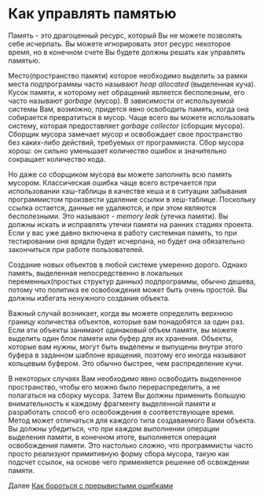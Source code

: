 # Как управлять памятью
[//]: # (Version:1.0.0)
Память - это драгоценный ресурс, который Вы не можете позволять себе исчерпать. Вы можете игнорировать этот ресурс некоторое время, но в конечном счете Вы будете должны решать как управлять памятью.

Место(пространство памяти) которое необходимо выделить за рамки места подпрограммы часто называют *heap allocated* (выделенная куча). Кусок памяти, к которому нет обращений является бесполезным, его часто называют *gorbage* (мусор). В зависимости от используемой системы Вам, возможно, придется явно освободить память, когда она собирается превратиться в мусор. Чаще всего вы можете использовать систему, которая предоставляет *gorbage collector* (сборщик мусора). Сборщик мусора замечает мусор и освобождает свое пространство без каких-либо действий, требуемых от программиста. Сбор мусора хорош: он сильно уменьшает количество ошибок и значительно сокращает количество кода.

Но даже со сборщиком мусора вы можете заполнить всю память мусором. Классическая ошибка чаще всего встречается при использовании хэш-таблицы в качестве кеша и в ситуации забывания программистом произвести  удаление ссылки в хеш-таблице. Поскольку ссылка остается, данные не удаляются, и при этом являются бесполезными. Это называют - *memory leak* (утечка памяти). Вы должны искать и исправлять утечки памяти на ранних стадиях проекта. Если у вас уже давно включена в работу системная память, то при тестировании оня врядли будет исчерпана, но будет она обязательно закончиться при работе пользователей.

Создание новых объектов в любой системе умеренно дорого. Однако память, выделенная непосредственно в локальных переменных(простых структур данных) подпрограммы, обычно дешева, потому что политика ее освобождения может быть очень простой. Вы должны избегать ненужного создания объекта.

Важный случай возникает, когда вы можете определить верхнюю границу количества объектов, которые вам понадобятся за один раз. Если эти объекты занимают одинаковый объем памяти, вы можете выделить один блок памяти или буфер для их хранения. Объекты, которые вам нужны, могут быть выделены и выпущены внутри этого буфера в заданном шаблоне вращения, поэтому его иногда называют кольцевым буфером. Это обычно быстрее, чем распределение кучи.

В некоторых случаях Вам необходимо явно освободить выделенное пространство, чтобы его можно было перераспределить, а не полагаться на сборку мусора. Затем Вы должны применить большую внимательность к каждому фрагменту выделенной памяти и разработать способ его освобождения в соответствующее время. Метод может отличаться для каждого типа создаваемого Вами объекта. Вы должны убедиться, что при каждом выполнении операции выделения памяти, в конечном итоге, выполняется операция освобождения памяти. Это настолько сложно, что программисты часто просто реализуют примитивную форму сбора мусора, такую как подсчет ссылок, на основе чего применяется решение об освождении памяти.

Далее [Как бороться с прерывистыми ошибками](10-How-to-Deal-with-Intermittent-Bugs.md)

